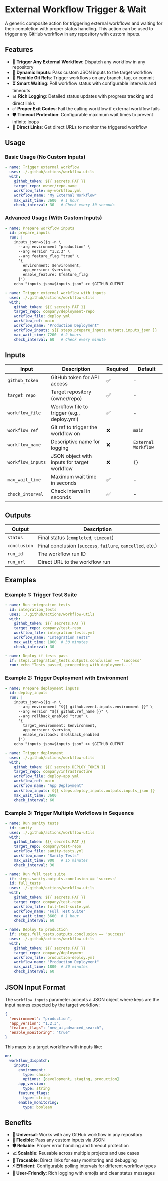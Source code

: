 # External Workflow Trigger & Wait

A generic composite action for triggering external workflows and waiting for their completion with proper status handling. This action can be used to trigger any GitHub workflow in any repository with custom inputs.

## Features

- 🚀 **Trigger Any External Workflow**: Dispatch any workflow in any repository
- 📝 **Dynamic Inputs**: Pass custom JSON inputs to the target workflow  
- 🌿 **Flexible Git Refs**: Trigger workflows on any branch, tag, or commit
- ⏳ **Smart Waiting**: Poll workflow status with configurable intervals and timeouts
- 📊 **Rich Logging**: Detailed status updates with progress tracking and direct links
- ✅ **Proper Exit Codes**: Fail the calling workflow if external workflow fails
- 🛡️ **Timeout Protection**: Configurable maximum wait times to prevent infinite loops
- 🔗 **Direct Links**: Get direct URLs to monitor the triggered workflow

## Usage

### Basic Usage (No Custom Inputs)

```yaml
- name: Trigger external workflow
  uses: ./.github/actions/workflow-utils
  with:
    github_token: ${{ secrets.PAT }}
    target_repo: owner/repo-name
    workflow_file: my-workflow.yml
    workflow_name: "My External Workflow"
    max_wait_time: 3600  # 1 hour
    check_interval: 30   # Check every 30 seconds
```

### Advanced Usage (With Custom Inputs)

```yaml
- name: Prepare workflow inputs
  id: prepare_inputs
  run: |
    inputs_json=$(jq -n \
      --arg environment "production" \
      --arg version "1.2.3" \
      --arg feature_flag "true" \
      '{
        environment: $environment,
        app_version: $version,
        enable_feature: $feature_flag
      }')
    echo "inputs_json=$inputs_json" >> $GITHUB_OUTPUT

- name: Trigger external workflow with inputs
  uses: ./.github/actions/workflow-utils
  with:
    github_token: ${{ secrets.PAT }}
    target_repo: company/deployment-repo
    workflow_file: deploy.yml
    workflow_ref: main
    workflow_name: "Production Deployment"
    workflow_inputs: ${{ steps.prepare_inputs.outputs.inputs_json }}
    max_wait_time: 7200  # 2 hours
    check_interval: 60   # Check every minute
```

## Inputs

| Input | Description | Required | Default |
|-------|-------------|----------|---------|
| `github_token` | GitHub token for API access | ✅ | - |
| `target_repo` | Target repository (owner/repo) | ✅ | - |
| `workflow_file` | Workflow file to trigger (e.g., deploy.yml) | ✅ | - |
| `workflow_ref` | Git ref to trigger the workflow on | ❌ | `main` |
| `workflow_name` | Descriptive name for logging | ❌ | `External Workflow` |
| `workflow_inputs` | JSON object with inputs for target workflow | ❌ | `{}` |
| `max_wait_time` | Maximum wait time in seconds | ✅ | - |
| `check_interval` | Check interval in seconds | ✅ | - |

## Outputs

| Output | Description |
|--------|-------------|
| `status` | Final status (`completed`, `timeout`) |
| `conclusion` | Final conclusion (`success`, `failure`, `cancelled`, etc.) |
| `run_id` | The workflow run ID |
| `run_url` | Direct URL to the workflow run |

## Examples

### Example 1: Trigger Test Suite

```yaml
- name: Run integration tests
  id: integration_tests
  uses: ./.github/actions/workflow-utils
  with:
    github_token: ${{ secrets.PAT }}
    target_repo: company/test-repo
    workflow_file: integration-tests.yml
    workflow_name: "Integration Tests"
    max_wait_time: 1800  # 30 minutes
    check_interval: 30

- name: Deploy if tests pass
  if: steps.integration_tests.outputs.conclusion == 'success'
  run: echo "Tests passed, proceeding with deployment..."
```

### Example 2: Trigger Deployment with Environment

```yaml
- name: Prepare deployment inputs
  id: deploy_inputs
  run: |
    inputs_json=$(jq -n \
      --arg environment "${{ github.event.inputs.environment }}" \
      --arg version "${{ github.ref_name }}" \
      --arg rollback_enabled "true" \
      '{
        target_environment: $environment,
        app_version: $version,
        enable_rollback: $rollback_enabled
      }')
    echo "inputs_json=$inputs_json" >> $GITHUB_OUTPUT

- name: Trigger deployment
  uses: ./.github/actions/workflow-utils
  with:
    github_token: ${{ secrets.DEPLOY_TOKEN }}
    target_repo: company/infrastructure
    workflow_file: deploy-app.yml
    workflow_ref: main
    workflow_name: "App Deployment"
    workflow_inputs: ${{ steps.deploy_inputs.outputs.inputs_json }}
    max_wait_time: 3600
    check_interval: 60
```

### Example 3: Trigger Multiple Workflows in Sequence

```yaml
- name: Run sanity tests
  id: sanity
  uses: ./.github/actions/workflow-utils
  with:
    github_token: ${{ secrets.PAT }}
    target_repo: company/test-repo
    workflow_file: sanity-tests.yml
    workflow_name: "Sanity Tests"
    max_wait_time: 900   # 15 minutes
    check_interval: 30

- name: Run full test suite
  if: steps.sanity.outputs.conclusion == 'success'
  id: full_tests
  uses: ./.github/actions/workflow-utils
  with:
    github_token: ${{ secrets.PAT }}
    target_repo: company/test-repo
    workflow_file: full-test-suite.yml
    workflow_name: "Full Test Suite"
    max_wait_time: 3600  # 1 hour
    check_interval: 60

- name: Deploy to production
  if: steps.full_tests.outputs.conclusion == 'success'
  uses: ./.github/actions/workflow-utils
  with:
    github_token: ${{ secrets.PAT }}
    target_repo: company/deployment
    workflow_file: production-deploy.yml
    workflow_name: "Production Deployment"
    max_wait_time: 1800  # 30 minutes
    check_interval: 60
```

## JSON Input Format

The `workflow_inputs` parameter accepts a JSON object where keys are the input names expected by the target workflow:

```json
{
  "environment": "production",
  "app_version": "1.2.3",
  "feature_flags": "new_ui,advanced_search",
  "enable_monitoring": "true"
}
```

This maps to a target workflow with inputs like:
```yaml
on:
  workflow_dispatch:
    inputs:
      environment:
        type: choice
        options: [development, staging, production]
      app_version:
        type: string
      feature_flags:
        type: string
      enable_monitoring:
        type: boolean
```

## Benefits

- **🔄 Universal**: Works with any GitHub workflow in any repository
- **🎯 Flexible**: Pass any custom inputs via JSON
- **🛡️ Reliable**: Proper error handling and timeout protection  
- **📈 Scalable**: Reusable across multiple projects and use cases
- **🔗 Traceable**: Direct links for easy monitoring and debugging
- **⚡ Efficient**: Configurable polling intervals for different workflow types
- **🎨 User-Friendly**: Rich logging with emojis and clear status messages
